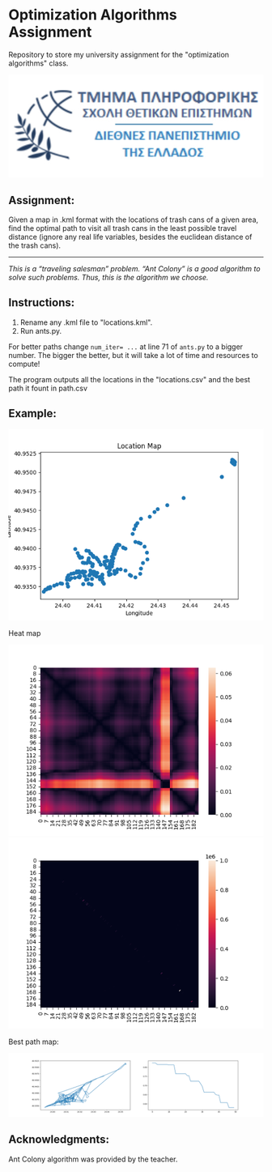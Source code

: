 # Optimization Algorithms Assignment

Repository to store my university assignment for the "optimization algorithms" class.

![IMG_5194.jpeg](assets/IMG_5194.jpeg?t=1685127646637)

## Assignment:

Given a map in .kml format with the locations of trash cans of a given area, find the optimal path to visit all trash cans in the least possible travel distance (ignore any real life variables, besides the euclidean distance of the trash cans).

---

*This is a “traveling salesman” problem. “Ant Colony” is a good algorithm to solve such problems. Thus, this is the algorithm we choose.*

## Instructions:

1. Rename any .kml file to "locations.kml".
2. Run ants.py.

For better paths change `num_iter= ...` at line 71 of `ants.py` to a bigger number. The bigger the better, but it will take a lot of time and resources to compute!

The program outputs all the locations in the "locations.csv" and the best path it fount in path.csv

## Example:

![Figure_1.png](assets/Figure_1.png)

Heat map

![Figure_2.png](assets/Figure_2.png)
![Figure_3.png](assets/Figure_3.png)

Best path map:

![Figure_4.png](assets/Figure_4.png)

## Acknowledgments:

Ant Colony algorithm was provided by the teacher.
